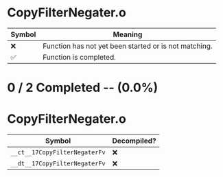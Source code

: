 # CopyFilterNegater.o
| Symbol | Meaning 
| ------------- | ------------- 
| :x: | Function has not yet been started or is not matching. 
| :white_check_mark: | Function is completed. 


# 0 / 2 Completed -- (0.0%)
# CopyFilterNegater.o
| Symbol | Decompiled? |
| ------------- | ------------- |
| `__ct__17CopyFilterNegaterFv` | :x: |
| `__dt__17CopyFilterNegaterFv` | :x: |
